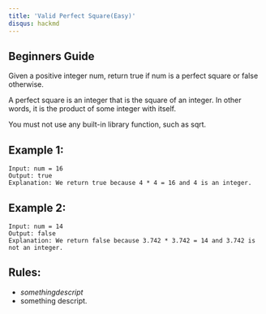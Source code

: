 ```yaml
---
title: 'Valid Perfect Square(Easy)'
disqus: hackmd
---
```


## Beginners Guide

Given a positive integer num, return true if num is a perfect square or false otherwise.

A perfect square is an integer that is the square of an integer. In other words, it is the product of some integer with itself.

You must not use any built-in library function, such as sqrt.

Example 1:
---
```go=
Input: num = 16
Output: true
Explanation: We return true because 4 * 4 = 16 and 4 is an integer.
```

Example 2:
---
```go=
Input: num = 14
Output: false
Explanation: We return false because 3.742 * 3.742 = 14 and 3.742 is not an integer.
```

Rules:
---
* $something descript$
* something descript.